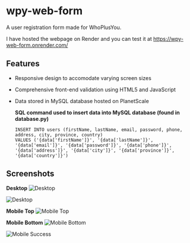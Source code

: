 # wpy-web-form

A user registration form made for WhoPlusYou.

I have hosted the webpage on Render and you can test it at https://wpy-web-form.onrender.com/

## Features

- Responsive design to accomodate varying screen sizes
- Comprehensive front-end validation using HTML5 and JavaScript
- Data stored in MySQL database hosted on PlanetScale

    **SQL command used to insert data into MySQL database (found in database.py)**

    ```
    INSERT INTO users (firstName, lastName, email, password, phone, address, city, province, country)
    VALUES ('{data['firstName']}', '{data['lastName']}', '{data['email']}', '{data['password']}', '{data['phone']}', '{data['address']}', '{data['city']}', '{data['province']}', '{data['country']}')
    ```

## Screenshots

**Desktop**
![Desktop](https://i.imgur.com/pYN6625.png)

![Desktop](https://i.imgur.com/xOY5RIb.png)

**Mobile Top**
![Mobile Top](https://i.imgur.com/0yzbRhb.png)

**Mobile Bottom**
![Mobile Bottom](https://i.imgur.com/j6dCCnk.png)

![Mobile Success](https://i.imgur.com/ODLeVWH.png)




